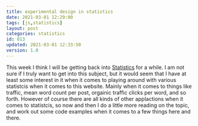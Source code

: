 ```yaml
---
title: experimental design in statistics 
date: 2021-03-01 12:29:00
tags: [js,statistics]
layout: post
categories: statistics
id: 813
updated: 2021-03-01 12:33:50
version: 1.0
---
```


This week I think I will be getting back into [Statistics](https://en.wikipedia.org/wiki/Statistics) for a while. I am not sure if I truly want to get into this subject, but it would seem that I have at least some interest in it when it comes to playing around with various statistcis when it comes to this website. Mainly when it comes to things like traffic, mean word count per post, orgainic traffic clicks per word, and so forth. However of course there are all kinds of other applactions when it comes to statistcis, so now and then I do a little more reading on the topic, and work out some code examples when it comes to a few things here and there.

<!-- more -->
